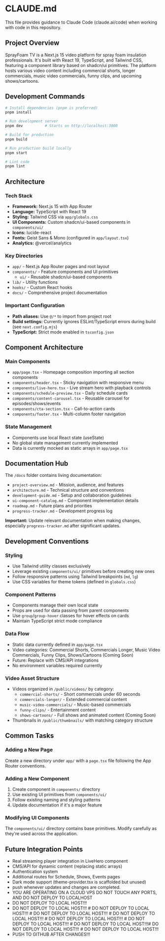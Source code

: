 # CLAUDE.md

This file provides guidance to Claude Code (claude.ai/code) when working with code in this repository.

## Project Overview

SprayFoam TV is a Next.js 15 video platform for spray foam insulation professionals. It's built with React 19, TypeScript, and Tailwind CSS, featuring a component library based on shadcn/ui primitives. The platform hosts various video content including commercial shorts, longer commercials, music video commercials, funny clips, and upcoming shows/cartoons.

## Development Commands

```bash
# Install dependencies (pnpm is preferred)
pnpm install

# Run development server
pnpm dev          # Starts on http://localhost:3000

# Build for production
pnpm build

# Run production build locally
pnpm start

# Lint code
pnpm lint
```

## Architecture

### Tech Stack
- **Framework:** Next.js 15 with App Router
- **Language:** TypeScript with React 19
- **Styling:** Tailwind CSS via `app/globals.css`
- **UI Components:** Custom shadcn/ui-based components in `components/ui/`
- **Icons:** lucide-react
- **Fonts:** Geist Sans & Mono (configured in `app/layout.tsx`)
- **Analytics:** @vercel/analytics

### Key Directories
- `app/` - Next.js App Router pages and root layout
- `components/` - Feature components and UI primitives
  - `ui/` - Reusable shadcn/ui-based components
- `lib/` - Utility functions
- `hooks/` - Custom React hooks
- `docs/` - Comprehensive project documentation

### Important Configuration
- **Path aliases:** Use `@/*` to import from project root
- **Build settings:** Currently ignores ESLint/TypeScript errors during build (see `next.config.mjs`)
- **TypeScript:** Strict mode enabled in `tsconfig.json`

## Component Architecture

### Main Components
- `app/page.tsx` - Homepage composition importing all section components
- `components/header.tsx` - Sticky navigation with responsive menu
- `components/live-hero.tsx` - Live stream hero with playback controls
- `components/schedule-preview.tsx` - Daily schedule cards
- `components/content-carousel.tsx` - Reusable carousel for episodes/shows/events
- `components/cta-section.tsx` - Call-to-action cards
- `components/footer.tsx` - Multi-column footer navigation

### State Management
- Components use local React state (useState)
- No global state management currently implemented
- Data is currently mocked as static arrays in `app/page.tsx`

## Documentation Hub

The `/docs` folder contains living documentation:
- `project-overview.md` - Mission, audience, and features
- `architecture.md` - Technical structure and conventions
- `development-guide.md` - Setup and collaboration guidelines
- `ui-component-catalog.md` - Component implementation details
- `roadmap.md` - Future plans and priorities
- `progress-tracker.md` - Development progress log

**Important:** Update relevant documentation when making changes, especially `progress-tracker.md` after significant updates.

## Development Conventions

### Styling
- Use Tailwind utility classes exclusively
- Leverage existing `components/ui/` primitives before creating new ones
- Follow responsive patterns using Tailwind breakpoints (`md`, `lg`)
- Use CSS variables for theme tokens (defined in `globals.css`)

### Component Patterns
- Components manage their own local state
- Props are used for data passing from parent components
- Use `group`/`group-hover` classes for hover effects on cards
- Maintain TypeScript strict mode compliance

### Data Flow
- Static data currently defined in `app/page.tsx`
- Video categories: Commercial Shorts, Commercials Longer, Music Video Commercials, Funny Clips, Shows/Cartoons (Coming Soon)
- Future: Replace with CMS/API integrations
- No environment variables required currently

### Video Asset Structure
- Videos organized in `/public/videos/` by category:
  - `commercial-shorts/` - Short commercials under 60 seconds
  - `commercials-longer/` - Extended commercial content
  - `music-video-commercials/` - Music-based commercials
  - `funny-clips/` - Entertainment content
  - `shows-cartoons/` - Full shows and animated content (Coming Soon)
- Thumbnails in `/public/thumbnails/` with matching category structure

## Common Tasks

### Adding a New Page
Create a new directory under `app/` with a `page.tsx` file following the App Router conventions.

### Adding a New Component
1. Create component in `components/` directory
2. Use existing UI primitives from `components/ui/`
3. Follow existing naming and styling patterns
4. Update documentation if it's a major feature

### Modifying UI Components
The `components/ui/` directory contains base primitives. Modify carefully as they're used across the application.

## Future Integration Points
- Real streaming player integration in LiveHero component
- CMS/API for dynamic content (replacing static arrays)
- Authentication system
- Additional routes for Schedule, Shows, Events pages
- Dark mode support (theme-provider.tsx is scaffolded but unused)
- push whenever updates and changes are completed.
- YOU ARE OPERATING ON A CLOUD VPS DO NOT TOUCH ANY PORTS, AND DO NOT DEPLOY TO LOCALHOST
- DO NOT DEPLOY TO LOCAL HOST!!!
- DO NOT DEPLOY TO LOCAL HOST!!! # DO NOT DEPLOY TO LOCAL HOST!!! # DO NOT DEPLOY TO LOCAL HOST!!! # DO NOT DEPLOY TO LOCAL HOST!!! # DO NOT DEPLOY TO LOCAL HOST!!! # DO NOT DEPLOY TO LOCAL HOST!!! # DO NOT DEPLOY TO LOCAL HOST!!!# DO NOT DEPLOY TO LOCAL HOST!!! # DO NOT DEPLOY TO LOCAL HOST!!!
- PUSH TO GITHUB AFTER CHANGES!!!